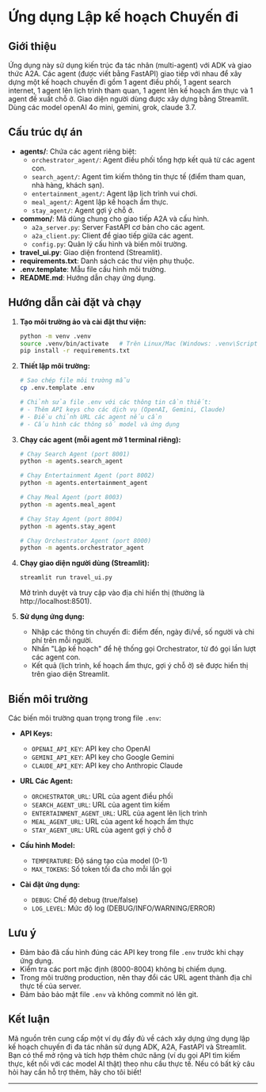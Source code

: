# Ứng dụng Lập kế hoạch Chuyến đi

## Giới thiệu

Ứng dụng này sử dụng kiến trúc đa tác nhân (multi-agent) với ADK và giao thức A2A. Các agent (được viết bằng FastAPI) giao tiếp với nhau để xây dựng một kế hoạch chuyến đi gồm 1 agent điều phối, 1 agent search internet, 1 agent lên lịch trình tham quan, 1 agent lên kế hoạch ẩm thực và 1 agent đề xuất chỗ ở. Giao diện người dùng được xây dựng bằng Streamlit. Dùng các model openAI 4o mini, gemini, grok, claude 3.7.

## Cấu trúc dự án

- **agents/**: Chứa các agent riêng biệt:
  - `orchestrator_agent/`: Agent điều phối tổng hợp kết quả từ các agent con.
  - `search_agent/`: Agent tìm kiếm thông tin thực tế (điểm tham quan, nhà hàng, khách sạn).
  - `entertainment_agent/`: Agent lập lịch trình vui chơi.
  - `meal_agent/`: Agent lập kế hoạch ẩm thực.
  - `stay_agent/`: Agent gợi ý chỗ ở.
- **common/**: Mã dùng chung cho giao tiếp A2A và cấu hình.
  - `a2a_server.py`: Server FastAPI cơ bản cho các agent.
  - `a2a_client.py`: Client để giao tiếp giữa các agent.
  - `config.py`: Quản lý cấu hình và biến môi trường.
- **travel_ui.py**: Giao diện frontend (Streamlit).
- **requirements.txt**: Danh sách các thư viện phụ thuộc.
- **.env.template**: Mẫu file cấu hình môi trường.
- **README.md**: Hướng dẫn chạy ứng dụng.

## Hướng dẫn cài đặt và chạy

1. **Tạo môi trường ảo và cài đặt thư viện:**

   ```bash
   python -m venv .venv
   source .venv/bin/activate   # Trên Linux/Mac (Windows: .venv\Scripts\activate)
   pip install -r requirements.txt
   ```

2. **Thiết lập môi trường:**

   ```bash
   # Sao chép file môi trường mẫu
   cp .env.template .env

   # Chỉnh sửa file .env với các thông tin cần thiết:
   # - Thêm API keys cho các dịch vụ (OpenAI, Gemini, Claude)
   # - Điều chỉnh URL các agent nếu cần
   # - Cấu hình các thông số model và ứng dụng
   ```

3. **Chạy các agent (mỗi agent mở 1 terminal riêng):**

   ```bash
   # Chạy Search Agent (port 8001)
   python -m agents.search_agent

   # Chạy Entertainment Agent (port 8002)
   python -m agents.entertainment_agent

   # Chạy Meal Agent (port 8003)
   python -m agents.meal_agent

   # Chạy Stay Agent (port 8004)
   python -m agents.stay_agent

   # Chạy Orchestrator Agent (port 8000)
   python -m agents.orchestrator_agent
   ```

4. **Chạy giao diện người dùng (Streamlit):**

   ```bash
   streamlit run travel_ui.py
   ```

   Mở trình duyệt và truy cập vào địa chỉ hiển thị (thường là http://localhost:8501).

5. **Sử dụng ứng dụng:**
   - Nhập các thông tin chuyến đi: điểm đến, ngày đi/về, số người và chi phí trên mỗi người.
   - Nhấn "Lập kế hoạch" để hệ thống gọi Orchestrator, từ đó gọi lần lượt các agent con.
   - Kết quả (lịch trình, kế hoạch ẩm thực, gợi ý chỗ ở) sẽ được hiển thị trên giao diện Streamlit.

## Biến môi trường

Các biến môi trường quan trọng trong file `.env`:

- **API Keys:**

  - `OPENAI_API_KEY`: API key cho OpenAI
  - `GEMINI_API_KEY`: API key cho Google Gemini
  - `CLAUDE_API_KEY`: API key cho Anthropic Claude
  <!-- - `OLLAMA_API_URL`: URL cho Ollama API (mặc định: http://localhost:11434) -->

- **URL Các Agent:**

  - `ORCHESTRATOR_URL`: URL của agent điều phối
  - `SEARCH_AGENT_URL`: URL của agent tìm kiếm
  - `ENTERTAINMENT_AGENT_URL`: URL của agent lên lịch trình
  - `MEAL_AGENT_URL`: URL của agent kế hoạch ẩm thực
  - `STAY_AGENT_URL`: URL của agent gợi ý chỗ ở

- **Cấu hình Model:**

  <!-- - `DEFAULT_MODEL`: Model mặc định (vd: gpt-4) -->

  - `TEMPERATURE`: Độ sáng tạo của model (0-1)
  - `MAX_TOKENS`: Số token tối đa cho mỗi lần gọi

- **Cài đặt ứng dụng:**
  - `DEBUG`: Chế độ debug (true/false)
  - `LOG_LEVEL`: Mức độ log (DEBUG/INFO/WARNING/ERROR)

## Lưu ý

- Đảm bảo đã cấu hình đúng các API key trong file `.env` trước khi chạy ứng dụng.
- Kiểm tra các port mặc định (8000-8004) không bị chiếm dụng.
- Trong môi trường production, nên thay đổi các URL agent thành địa chỉ thực tế của server.
- Đảm bảo bảo mật file `.env` và không commit nó lên git.

## Kết luận

Mã nguồn trên cung cấp một ví dụ đầy đủ về cách xây dựng ứng dụng lập kế hoạch chuyến đi đa tác nhân sử dụng ADK, A2A, FastAPI và Streamlit. Bạn có thể mở rộng và tích hợp thêm chức năng (ví dụ gọi API tìm kiếm thực, kết nối với các model AI thật) theo nhu cầu thực tế. Nếu có bất kỳ câu hỏi hay cần hỗ trợ thêm, hãy cho tôi biết!

---

<!-- ```
trip_planner/
├── agents/
│   ├── orchestrator_agent/
│   │   ├── __main__.py          # Khởi chạy FastAPI cho orchestrator (port 8000)
│   │   ├── task_manager.py      # Logic gọi các agent con và tổng hợp kết quả
│   │   └── agent.json           # Metadata của orchestrator agent
│   ├── search_agent/
│   │   ├── __main__.py          # Khởi chạy FastAPI cho search agent (port 8001)
│   │   ├── agent_logic.py       # Hàm logic thực hiện “tìm kiếm trên web”
│   │   └── agent.json           # Metadata của search agent
│   ├── entertainment_agent/
│   │   ├── __main__.py          # Khởi chạy FastAPI cho entertainment agent (port 8002)
│   │   ├── agent.py             # Logic lập lịch trình vui chơi
│   │   └── agent.json           # Metadata của entertainment agent
│   ├── meal_agent/
│   │   ├── __main__.py          # Khởi chạy FastAPI cho meal agent (port 8003)
│   │   ├── agent.py             # Logic lập kế hoạch ẩm thực
│   │   └── agent.json           # Metadata của meal agent
│   └── stay_agent/
│       ├── __main__.py          # Khởi chạy FastAPI cho stay agent (port 8004)
│       ├── agent.py             # Logic gợi ý chỗ ở phù hợp
│       └── agent.json           # Metadata của stay agent
├── common/
│   ├── a2a_server.py            # Tạo FastAPI app với endpoint /run cho mỗi agent
│   └── a2a_client.py            # Hàm tiện ích gọi API của các agent khác (A2A client)
├── travel_ui.py                 # Giao diện Streamlit (frontend)
├── requirements.txt             # Danh sách các thư viện cần cài đặt
├── Dockerfile                   # Dockerfile dùng cho toàn bộ dự án
├── docker-compose.yml           # Định nghĩa các service dùng Docker Compose
└── README.md                    # Hướng dẫn triển khai

``` -->
